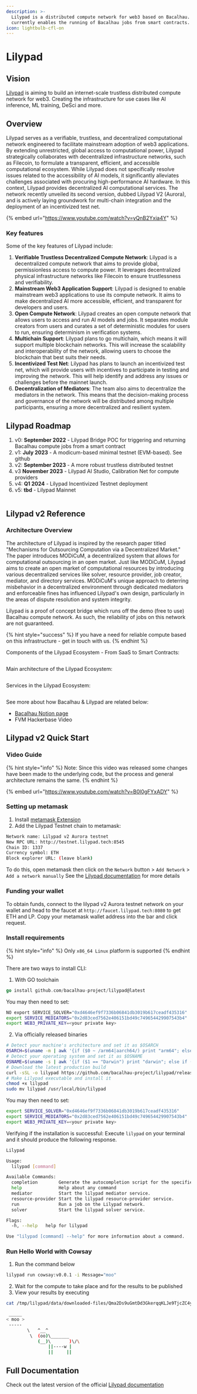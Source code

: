 ```yaml
---
description: >-
  Lilypad is a distributed compute network for web3 based on Bacalhau. It
  currently enables the running of Bacalhau jobs from smart contracts.
icon: lightbulb-cfl-on
---
```


# Lilypad

## Vision​ <a href="#vision" id="vision"></a>

[Lilypad](https://blog.lilypadnetwork.org/) is aiming to build an internet-scale trustless distributed compute network for web3. Creating the infrastructure for use cases like AI inference, ML training, DeSci and more.

## Overview​ <a href="#overview" id="overview"></a>

Lilypad serves as a verifiable, trustless, and decentralized computational network engineered to facilitate mainstream adoption of web3 applications. By extending unrestricted, global access to computational power, Lilypad strategically collaborates with decentralized infrastructure networks, such as Filecoin, to formulate a transparent, efficient, and accessible computational ecosystem. While Lilypad does not specifically resolve issues related to the accessibility of AI models, it significantly alleviates challenges associated with procuring high-performance AI hardware. In this context, Lilypad provides decentralized AI computational services. The network recently unveiled its second version, dubbed Lilypad V2 (Aurora), and is actively laying groundwork for multi-chain integration and the deployment of an incentivized test net.

{% embed url="https://www.youtube.com/watch?v=yQnB2Yxia4Y" %}

### Key features​ <a href="#key-features" id="key-features"></a>

Some of the key features of Lilypad include:

1. **Verifiable Trustless Decentralized Compute Network**: Lilypad is a decentralized compute network that aims to provide global, permissionless access to compute power. It leverages decentralized physical infrastructure networks like Filecoin to ensure trustlessness and verifiability.
2. **Mainstream Web3 Application Support**: Lilypad is designed to enable mainstream web3 applications to use its compute network. It aims to make decentralized AI more accessible, efficient, and transparent for developers and users.
3. **Open Compute Network**: Lilypad creates an open compute network that allows users to access and run AI models and jobs. It separates module creators from users and curates a set of deterministic modules for users to run, ensuring determinism in verification systems.
4. **Multichain Support**: Lilypad plans to go multichain, which means it will support multiple blockchain networks. This will increase the scalability and interoperability of the network, allowing users to choose the blockchain that best suits their needs.
5. **Incentivized Test Net**: Lilypad has plans to launch an incentivized test net, which will provide users with incentives to participate in testing and improving the network. This will help identify and address any issues or challenges before the mainnet launch.
6. **Decentralization of Mediators**: The team also aims to decentralize the mediators in the network. This means that the decision-making process and governance of the network will be distributed among multiple participants, ensuring a more decentralized and resilient system.

## Lilypad Roadmap​ <a href="#lilypad-roadmap" id="lilypad-roadmap"></a>

1. v0: **September 2022** - Lilypad Bridge POC for triggering and returning Bacalhau compute jobs from a smart contract
2. v1: **July 2023** - A modicum-based minimal testnet (EVM-based). See github
3. v2: **September 2023** - A more robust trustless distributed testnet
4. v3 **November 2023** - Lilypad AI Studio, Calibration Net for compute providers
5. v4: **Q1 2024** - Lilypad Incentivized Testnet deployment
6. v5: **tbd** - Lilypad Mainnet

<figure><img src="../.gitbook/assets/lilypad-roadmap-2024-a6f975c8db1d9ba637f40da8cf5b267b.png" alt=""><figcaption></figcaption></figure>

## Lilypad v2 Reference​ <a href="#lilypad-v2-reference" id="lilypad-v2-reference"></a>

### Architecture Overview​ <a href="#architecture-overview" id="architecture-overview"></a>

The architecture of Lilypad is inspired by the research paper titled "Mechanisms for Outsourcing Computation via a Decentralized Market." The paper introduces MODiCuM, a decentralized system that allows for computational outsourcing in an open market. Just like MODiCuM, Lilypad aims to create an open market of computational resources by introducing various decentralized services like solver, resource provider, job creator, mediator, and directory services. MODiCuM's unique approach to deterring misbehavior in a decentralized environment through dedicated mediators and enforceable fines has influenced Lilypad's own design, particularly in the areas of dispute resolution and system integrity.

Lilypad is a proof of concept bridge which runs off the demo (free to use) Bacalhau compute network. As such, the reliability of jobs on this network are not guaranteed.

{% hint style="success" %}
If you have a need for reliable compute based on this infrastructure - get in touch with us.
{% endhint %}

Components of the Lilypad Ecosystem - From SaaS to Smart Contracts:&#x20;

<figure><img src="../.gitbook/assets/lilypad-layers-0be371dadb06e3022e0fa2bf2c1dc157.png" alt=""><figcaption></figcaption></figure>

Main architecture of the Lilypad Ecosystem:&#x20;

<figure><img src="../.gitbook/assets/lilypad-arch-9631f24f62e8ef91bc446b16134ef127.png" alt=""><figcaption></figcaption></figure>

Services in the Lilypad Ecosystem:&#x20;

<figure><img src="../.gitbook/assets/lilypad-services-d8ee5fc1c2e7ca85e267194ab144ed18.png" alt=""><figcaption></figcaption></figure>

See more about how Bacalhau & Lilypad are related below:

* [Bacalhau Notion page](https://www.notion.so/7-Introduction-to-Bacalhau-Decentralised-Compute-over-Data-AI-ML-DeSci-fbef1ef73b4e479a9b209be8d29cb58f)
* FVM Hackerbase Video

## Lilypad v2 Quick Start​ <a href="#lilypad-v2-quick-start" id="lilypad-v2-quick-start"></a>

### Video Guide​ <a href="#video-guide" id="video-guide"></a>

{% hint style="info" %}
Note: Since this video was released some changes have been made to the underlying code, but the process and general architecture remains the same.
{% endhint %}

{% embed url="https://www.youtube.com/watch?v=B0l0gFYxADY" %}

### Setting up metamask​ <a href="#setting-up-metamask" id="setting-up-metamask"></a>

1. Install [metamask Extension](https://metamask.io/)
2. Add the Lilypad Testnet chain to metamask:

```bash
Network name: Lilypad v2 Aurora testnet
New RPC URL: http://testnet.lilypad.tech:8545
Chain ID: 1337
Currency symbol: ETH
Block explorer URL: (leave blank)
```

To do this, open metamask then click on the `Network` button > `Add Network` > `Add a network manually` See the [Lilypad documentation](https://docs.lilypad.tech/lilypad/lilypad-aurora-testnet/quick-start/setting-up-metamask) for more details

### Funding your wallet​ <a href="#funding-your-wallet" id="funding-your-wallet"></a>

To obtain funds, connect to the lilypad v2 Aurora testnet network on your wallet and head to the faucet at `http://faucet.lilypad.tech:8080` to get ETH and LP. Copy your metamask wallet address into the bar and click request.

### Install requirements​ <a href="#install-requirements" id="install-requirements"></a>

{% hint style="info" %}
Only `x86_64 Linux` platform is supported
{% endhint %}

There are two ways to install CLI:

1. With GO toolchain

```go
go install github.com/bacalhau-project/lilypad@latest
```

You may then need to set:

```bash
NO export SERVICE_SOLVER="0xd4646ef9f7336b06841db3019b617ceadf435316"
export SERVICE_MEDIATORS="0x2d83ced7562e406151bd49c749654429907543b4"
export WEB3_PRIVATE_KEY=<your private key>
```

2. Via officially released binaries

```bash
# Detect your machine's architecture and set it as $OSARCH
OSARCH=$(uname -m | awk '{if ($0 ~ /arm64|aarch64/) print "arm64"; else if ($0 ~ /x86_64|amd64/) print "amd64"; else print "unsupported_arch"}') && export OSARCH;
# Detect your operating system and set it as $OSNAME
OSNAME=$(uname -s | awk '{if ($1 == "Darwin") print "darwin"; else if ($1 == "Linux") print "linux"; else print "unsupported_os"}') && export OSNAME;
# Download the latest production build
curl -sSL -o lilypad https://github.com/bacalhau-project/lilypad/releases/download/v2.0.0-701b8cb/lilypad-$OSNAME-$OSARCH
# Make Lilypad executable and install it
chmod +x lilypad
sudo mv lilypad /usr/local/bin/lilypad
```

You may then need to set:

```bash
export SERVICE_SOLVER="0xd4646ef9f7336b06841db3019b617ceadf435316"
export SERVICE_MEDIATORS="0x2d83ced7562e406151bd49c749654429907543b4"
export WEB3_PRIVATE_KEY=<your private key>
```

Verifying if the installation is successful: Execute `lilypad` on your terminal and it should produce the following response.

```bash
Lilypad

Usage:
  lilypad [command]

Available Commands:
  completion        Generate the autocompletion script for the specified shell
  help              Help about any command
  mediator          Start the lilypad mediator service.
  resource-provider Start the lilypad resource-provider service.
  run               Run a job on the Lilypad network.
  solver            Start the lilypad solver service.

Flags:
  -h, --help   help for lilypad

Use "lilypad [command] --help" for more information about a command.
```

### Run Hello World with Cowsay​ <a href="#run-hello-world-with-cowsay" id="run-hello-world-with-cowsay"></a>

1. Run the command below

```bash
lilypad run cowsay:v0.0.1 -i Message="moo"
```

2. Wait for the compute to take place and for the results to be published
3. View your results by executing

```bash
cat /tmp/lilypad/data/downloaded-files/Qma2Ds9uGmtDd3GkerqqKLJe9TjcZC4yxuGRUaFBsQi7yr/stdout

 _____
< moo >
 -----
        \   ^__^
         \  (oo)\_______
            (__)\       )\/\
                ||----w |
                ||     ||
```

## Full Documentation​ <a href="#full-documentation" id="full-documentation"></a>

Check out the latest version of the official [Lilypad documentation](https://docs.lilypad.tech/lilypad)
